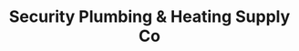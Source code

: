 ---
title: "Security Plumbing & Heating Supply Co"
url: /middletown/security-plumbing-and-heating-supply-co/
shop: doityourself
---